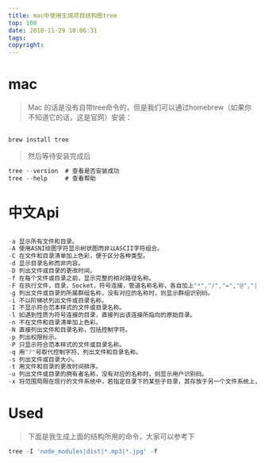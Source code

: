 ```yaml
---
title: mac中使用生成项目结构图tree
top: 100
date: 2018-11-29 10:06:31
tags:
copyright:
---
```


# mac

>Mac 的话是没有自带tree命令的，但是我们可以通过homebrew（如果你不知道它的话，这是官网）安装：

```javascript
	
brew install tree

```

>然后等待安装完成后

```javascript
tree --version	# 查看是否安装成功
tree --help		# 查看帮助
```
<!--more-->

# 中文Api

```javascript

-a 显示所有文件和目录。
-A 使用ASNI绘图字符显示树状图而非以ASCII字符组合。
-C 在文件和目录清单加上色彩，便于区分各种类型。
-d 显示目录名称而非内容。
-D 列出文件或目录的更改时间。
-f 在每个文件或目录之前，显示完整的相对路径名称。
-F 在执行文件，目录，Socket，符号连接，管道名称名称，各自加上"*","/","=","@","|"号。
-g 列出文件或目录的所属群组名称，没有对应的名称时，则显示群组识别码。
-i 不以阶梯状列出文件或目录名称。
-I 不显示符合范本样式的文件或目录名称。
-l 如遇到性质为符号连接的目录，直接列出该连接所指向的原始目录。
-n 不在文件和目录清单加上色彩。
-N 直接列出文件和目录名称，包括控制字符。
-p 列出权限标示。
-P 只显示符合范本样式的文件或目录名称。
-q 用"?"号取代控制字符，列出文件和目录名称。
-s 列出文件或目录大小。
-t 用文件和目录的更改时间排序。
-u 列出文件或目录的拥有者名称，没有对应的名称时，则显示用户识别码。
-x 将范围局限在现行的文件系统中，若指定目录下的某些子目录，其存放于另一个文件系统上，则将该子目录予以排除在寻找范围外。

```

# Used

>下面是我生成上面的结构所用的命令，大家可以参考下

```javascript
tree -I 'node_modules|dist|*.mp3|*.jpg' -f
```
